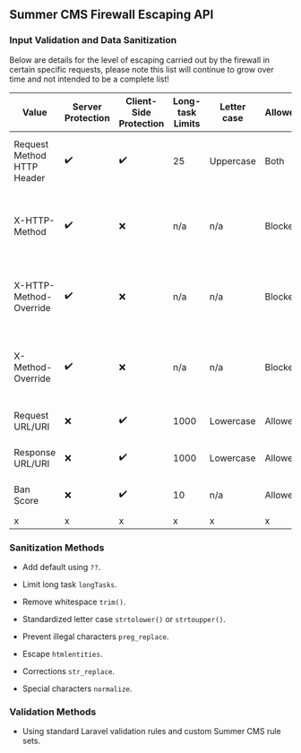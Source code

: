 ## Summer CMS Firewall Escaping API

### Input Validation and Data Sanitization

Below are details for the level of escaping carried out by the firewall in certain specific requests, please note this list will continue to grow over time and not intended to be a complete list!

Value | Server Protection | Client-Side Protection | Long-task Limits | Letter case | Allowed/Blocked | Notes
---|---|---|---|---|---|---
Request Method HTTP Header | ✔️ | ✔️ | 25 | Uppercase | Both | Server blocks bad verbs only.
X-HTTP-Method | ✔️ | ❌ | n/a | n/a | Blocked | Blocked by default, can turn on in settings.
X-HTTP-Method-Override | ✔️ | ❌ | n/a | n/a | Blocked | Blocked by default, can turn on in settings.
X-Method-Override | ✔️ | ❌ | n/a | n/a | Blocked | Blocked by default, can turn on in settings.
Request URL/URI | ❌ | ✔️ | 1000 | Lowercase | Allowed | Using Laravel API
Response URL/URI | ❌ | ✔️ | 1000 | Lowercase | Allowed | Using Laravel API
Ban Score | ❌ | ✔️ | 10 | n/a | Allowed | Using numbers only
x | x | x | x | x | x | x





### Sanitization Methods

- Add default using `??`.

- Limit long task `longTasks`.

- Remove whitespace `trim()`.

- Standardized letter case `strtolower()` or `strtoupper()`.

- Prevent illegal characters `preg_replace`.

- Escape `htmlentities`.

- Corrections `str_replace`.

- Special characters `normalize`.

### Validation Methods

- Using standard Laravel validation rules and custom Summer CMS rule sets.
